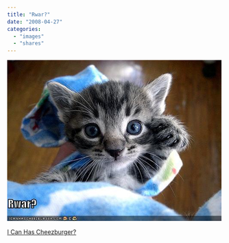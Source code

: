 ```yaml
---
title: "Rwar?"
date: "2008-04-27"
categories: 
  - "images"
  - "shares"
---
```


![](images/4wnP83SaF8bjytnllG7UqioY_500.jpg)

[I Can Has Cheezburger?](http://icanhascheezburger.com/2008/04/26/funny-pictures-rwar/)
